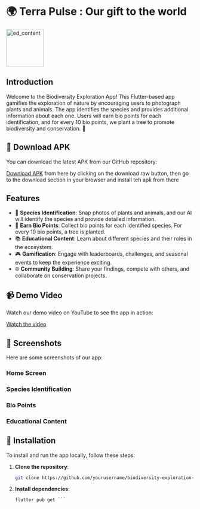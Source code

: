 # 🌍 Terra Pulse : Our gift to the world

<img src="https://github.com/abhijit-23blaze/Bio-Bounty/assets/169768803/bba20ca8-c90e-4991-bd9c-e4d40fc61bad" alt="ed_content" width="100">


## Introduction

Welcome to the Biodiversity Exploration App! This Flutter-based app gamifies the exploration of nature by encouraging users to photograph plants and animals. The app identifies the species and provides additional information about each one. Users will earn bio points for each identification, and for every 10 bio points, we plant a tree to promote biodiversity and conservation. 🌳

## 📲 Download APK

You can download the latest APK from our GitHub repository:

[Download APK](assets/app-release.apk) from here by clicking on the download raw button, then go to the download section in your browser and install teh apk from there


## Features

- 🐾 **Species Identification**: Snap photos of plants and animals, and our AI will identify the species and provide detailed information.
- 🌱 **Earn Bio Points**: Collect bio points for each identified species. For every 10 bio points, a tree is planted.
- 📚 **Educational Content**: Learn about different species and their roles in the ecosystem.
- 🎮 **Gamification**: Engage with leaderboards, challenges, and seasonal events to keep the experience exciting.
- 🌐 **Community Building**: Share your findings, compete with others, and collaborate on conservation projects.

## 📹 Demo Video

Watch our demo video on YouTube to see the app in action:

[Watch the video](https://www.youtube.com/watch?v=O_VXNoIBfco)


## 📸 Screenshots

Here are some screenshots of our app:

### Home Screen
<!--  <img src="https://github.com/abhijit-23blaze/Bio-Bounty/assets/169768803/fc618c18-0685-4420-977b-644336dd1231" alt="home_screen" width="200"> -->

### Species Identification
<!--<img src="https://github.com/abhijit-23blaze/Bio-Bounty/assets/169768803/dd053448-049c-42c0-a3ef-181765ab5e04" alt="species" width="200">-->

### Bio Points
<!--<img src="https://github.com/abhijit-23blaze/Bio-Bounty/assets/169768803/3e03539f-a8d3-4b92-b03e-00ed4f0a797c" alt="bio_points" width="200">-->

### Educational Content
<!--<img src="https://github.com/abhijit-23blaze/Bio-Bounty/assets/169768803/6506a657-e423-46f1-a9d6-2cd8b066f775" alt="ed_content" width="200">-->



## 🚀 Installation

To install and run the app locally, follow these steps:

1. **Clone the repository**:
   ```sh
   git clone https://github.com/yourusername/biodiversity-exploration-app.git ```

  2. **Install dependencies**:
     ```sh
     flutter pub get ```


  
